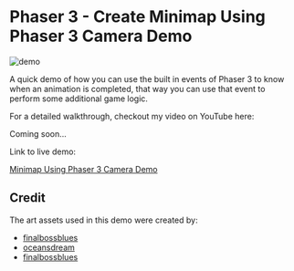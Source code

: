 # Phaser 3 - Create Minimap Using Phaser 3 Camera Demo

![demo](docs/example.gif)

A quick demo of how you can use the built in events of Phaser 3 to know when an animation is completed, that way you can use that event to perform some additional game logic.

For a detailed walkthrough, checkout my video on YouTube here:

Coming soon...

Link to live demo:

[Minimap Using Phaser 3 Camera Demo](https://devshareacademy.github.io/code-examples-from-my-video-content/phaser-3/minimap-1-demo/index.html)

## Credit

The art assets used in this demo were created by:

- [finalbossblues](https://finalbossblues.itch.io/openrtp-tiles)
- [oceansdream](https://oceansdream.itch.io/nostalgia-icons1)
- [finalbossblues](https://finalbossblues.com/timefantasy/free-graphics/)
